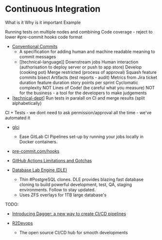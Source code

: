 Continuous Integration
======================

What is it
Why is it important
Example

Running tests on multiple nodes and combining
Code coverage - reject to lower
#pre-commit hooks
code format
* [Conventional Commits](https://www.conventionalcommits.org/)
    * A specification for adding human and machine readable meaning to commit messages
    * [[technical-language]]
Downstream jobs
Human interaction (authorisation to deploy server or push to app store)
Develop (cooking pot)
Merge restricted (process of approval)
Squash feature commits
    bisect
Artifacts (test reports - audit)
Metrics from Jira
    ticket duration
    feature duration
    story points per sprint
    Cyclomatic complexity
    NOT Lines of Code! (be careful what you measure)
    NOT for the business - a tool for the developers to make judgements
* [[technical-dept]]
Run tests in paralall on CI and merge results (split alphabetically)

CI + Tests - we dont need to ask permission/approval all the time - we've automated it


* [glci](https://github.com/mdubourg001/glci)
    * Ease GitLab CI Pipelines set-up by running your jobs locally in Docker containers.
* [pre-commit.com/hooks](https://pre-commit.com/hooks.html)
* [GitHub Actions Limitations and Gotchas](https://www.cbui.dev/github-actions-limitations-and-gotchas/)

* [Database Lab Engine (DLE)](https://github.com/postgres-ai/database-lab-engine)
    * Thin #PostgreSQL clones. DLE provides blazing fast database cloning to build powerful development, test, QA, staging environments. Follow to stay updated.
    * Uses ZFS overlays for 1TB large database's


TODO: 
* [Introducing Dagger: a new way to create CI/CD pipelines](https://dagger.io/blog/public-launch-announcement)

* [R2Devops](https://r2devops.io/)
    * The open source CI/CD hub for smooth developments

[//begin]: # "Autogenerated link references for markdown compatibility"
[technical-dept]: technical-dept.md "Technical Dept"
[//end]: # "Autogenerated link references"